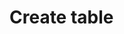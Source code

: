 <!--
parent: Deliveries
created_at: '2012-04-12 19:15:41'
updated_at: '2013-03-13 14:21:05'
authors:
    - 'Jérôme Bogaerts'
tags:
    - Deliveries
-->

Create table
============

